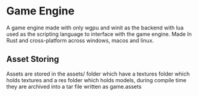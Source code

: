 # Game Engine

A game engine made with only wgpu and winit as the backend with lua used as the scripting language to interface with the game engine.
Made In Rust and cross-platform across windows, macos and linux.

## Asset Storing

Assets are stored in the assets/ folder which have a textures folder which holds textures and a res folder which holds models, during compile time they are archived into a tar file written as game.assets
